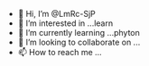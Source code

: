 - 👋 Hi, I’m @LmRc-SjP
- 👀 I’m interested in ...learn
- 🌱 I’m currently learning ...phyton
- 💞️ I’m looking to collaborate on ...
- 📫 How to reach me ...

<!---
LmRc-SjP/LmRc-SjP is a ✨ special ✨ repository because its `README.md` (this file) appears on your GitHub profile.
You can click the Preview link to take a look at your changes.
--->
